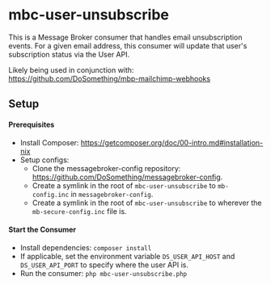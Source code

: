 # mbc-user-unsubscribe

This is a Message Broker consumer that handles email unsubscription events. For a given email address, this consumer will update that user's subscription status via the User API.

Likely being used in conjunction with: https://github.com/DoSomething/mbp-mailchimp-webhooks

## Setup
#### Prerequisites
- Install Composer: https://getcomposer.org/doc/00-intro.md#installation-nix
- Setup configs:
  - Clone the messagebroker-config repository: https://github.com/DoSomething/messagebroker-config.
  - Create a symlink in the root of `mbc-user-unsubscribe` to `mb-config.inc` in `messagebroker-config`.
  - Create a symlink in the root of `mbc-user-unsubscribe` to wherever the `mb-secure-config.inc` file is.

#### Start the Consumer
- Install dependencies: `composer install`
- If applicable, set the environment variable `DS_USER_API_HOST` and `DS_USER_API_PORT` to specify where the user API is.
- Run the consumer: `php mbc-user-unsubscribe.php`

